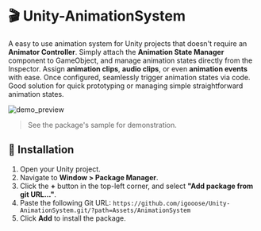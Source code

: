 # 🎬 Unity-AnimationSystem
A easy to use animation system for Unity projects that doesn't require an **Animator Controller**. Simply attach the **Animation State Manager** component to GameObject, and manage animation states directly from the Inspector. Assign **animation clips**, **audio clips**, or even **animation events** with ease. Once configured, seamlessly trigger animation states via code. Good solution for quick prototyping or managing simple straightforward animation states.

![demo_preview](./demo_preview.gif)

> See the package's sample for demonstration.

## 🧩 Installation
1. Open your Unity project.  
2. Navigate to **Window > Package Manager**.  
3. Click the **+** button in the top-left corner, and select **"Add package from git URL..."**.  
4. Paste the following Git URL: `https://github.com/igooose/Unity-AnimationSystem.git/?path=Assets/AnimationSystem`
5. Click **Add** to install the package.